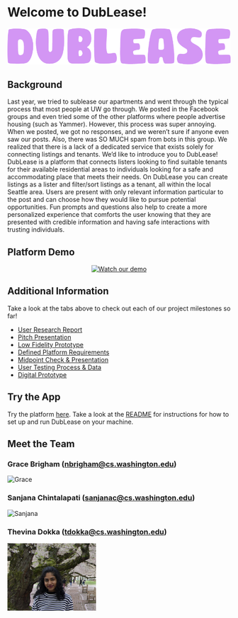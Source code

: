 # Welcome to DubLease!
<div style="text-align: center;">
    <img title="Dublease" alt="Dublease" src="https://raw.githubusercontent.com/UWSocialComputing/husky-hackers/main/images/name.png">
</div>



## Background

Last year, we tried to sublease our apartments and went through the typical process that most people at UW go through. We posted in the Facebook groups and even tried some of the other platforms where people advertise housing (such as Yammer). However, this process was super annoying. When we posted, we got no responses, and we weren’t sure if anyone even saw our posts. Also, there was SO MUCH spam from bots in this group. We realized that there is a lack of a dedicated service that exists solely for connecting listings and tenants. We’d like to introduce you to DubLease! 
DubLease is a platform that connects listers looking to find suitable tenants for their available residential areas to individuals looking for a safe and accommodating place that meets their needs. On DubLease you can create listings as a lister and filter/sort listings as a tenant, all within the local Seattle area. Users are present with only relevant information particular to the post and can choose how they would like to pursue potential opportunities. Fun prompts and questions also help to create a more personalized experience that comforts the user knowing that they are presented with credible information and having safe interactions with trusting individuals.

## Platform Demo
<div style="text-align: center;">
    <a href="https://www.youtube.com/watch?v=DYi3fZMZbbU"><img src="https://img.youtube.com/vi/DYi3fZMZbbU/hqdefault.jpg" alt="Watch our demo" style="width: 500px;"></a>
</div>

## Additional Information

Take a look at the tabs above to check out each of our project milestones so far!
- [User Research Report](https://uwsocialcomputing.github.io/husky-hackers/G1.html)
- [Pitch Presentation](https://uwsocialcomputing.github.io/husky-hackers/G2.html)
- [Low Fidelity Prototype](https://uwsocialcomputing.github.io/husky-hackers/G3.html)
- [Defined Platform Requirements](https://uwsocialcomputing.github.io/husky-hackers/G4.html)
- [Midpoint Check & Presentation](https://uwsocialcomputing.github.io/husky-hackers/G5.html)
- [User Testing Process & Data](https://uwsocialcomputing.github.io/husky-hackers/G6.html)
- [Digital Prototype](https://uwsocialcomputing.github.io/husky-hackers/G7.html)

## Try the App
Try the platform [here](https://github.com/UWSocialComputing/husky-hackers-code). Take a look at the [README](https://github.com/UWSocialComputing/husky-hackers-code/blob/d88bce06b7ffc5738d46366ece3e60ed5cdc21f1/README.md) for instructions for how to set up and run DubLease on your machine.

## Meet the Team

### Grace Brigham (nbrigham@cs.washington.edu)

<img title="Grace" alt="Grace" src="https://raw.githubusercontent.com/UWSocialComputing/husky-hackers/main/images/Headshot.jpg" style="width: 200px;">

### Sanjana Chintalapati (sanjanac@cs.washington.edu)

<img title="Sanjana" alt="Sanjana" src="https://raw.githubusercontent.com/UWSocialComputing/husky-hackers/main/images/sanjana.jpg" style="width: 200px;">

### Thevina Dokka (tdokka@cs.washington.edu)

<img title="Thevina" alt="Thevina" src="https://raw.githubusercontent.com/UWSocialComputing/husky-hackers/main/images/thevina.png" style="width: 200px;">
